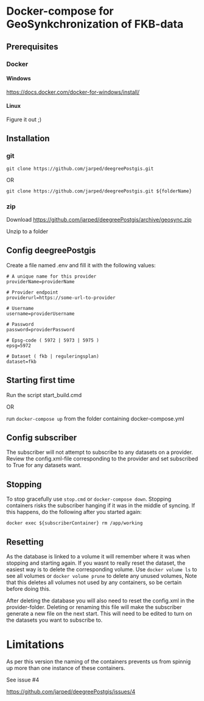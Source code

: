 # Docker-compose for GeoSynkchronization of FKB-data

## Prerequisites
### Docker
#### Windows

https://docs.docker.com/docker-for-windows/install/

#### Linux

Figure it out ;)

## Installation
### git
``` 
git clone https://github.com/jarped/deegreePostgis.git
``` 
OR
``` 
git clone https://github.com/jarped/deegreePostgis.git ${folderName}
``` 

### zip

Download https://github.com/jarped/deegreePostgis/archive/geosync.zip

Unzip to a folder


## Config deegreePostgis

Create a file named .env and fill it with the following values:
``` 
# A unique name for this provider
providerName=providerName 

# Provider endpoint
providerurl=https://some-url-to-provider 

# Username
username=providerUsername 

# Password
password=providerPassword 

# Epsg-code ( 5972 | 5973 | 5975 )
epsg=5972 

# Dataset ( fkb | reguleringsplan)
dataset=fkb 
``` 

## Starting first time

Run the script start_build.cmd

OR

run ```docker-compose up```  from the folder containing docker-compose.yml

## Config subscriber
The subscriber will not attempt to subscribe to any datasets on a provider. Review the config.xml-file corresponding to the provider and  set subscribed to True for any datasets want.

## Stopping
To stop gracefully use ```stop.cmd``` or ```docker-compose down```. Stopping containers risks the subscriber hanging if it was in the middle of syncing. If this happens, do the following after you started again:
```
docker exec ${subscriberContainer} rm /app/working
```

## Resetting
As the database is linked to a volume it will remember where it was when stopping and starting again. If you wasnt to really reset the dataset, the easiest way is to delete the corresponding volume. Use ```docker volume ls``` to see all volumes or ```docker volume prune``` to delete any unused volumes, Note that this deletes all volumes not used by any containers, so be certain before doing this.

After deleting the database you will also need to reset the config.xml in the provider-folder. Deleting or renaming this file will make the subscriber generate a new file on the next start. This will need to be edited to turn on the datasets you want to subscribe to.


# Limitations

As per this version the naming of the containers prevents us from spinnig up more than one instance of these containers.

See issue #4

https://github.com/jarped/deegreePostgis/issues/4
